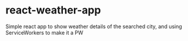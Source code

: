 # react-weather-app
Simple react app to show weather details of the searched city, and using ServiceWorkers to make it a PW
